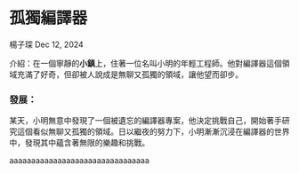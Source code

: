 # 孤獨編譯器
楊子琛
Dec 12, 2024

介紹：在一個寧靜的**小鎮**上，住著一位名叫小明的年輕工程師。他對編譯器這個領域充滿了好奇，但卻被人說成是無聊又孤獨的領域，讓他望而卻步。

### 發展：
某天，小明無意中發現了一個被遺忘的編譯器專案，他決定挑戰自己，開始著手研究這個看似無聊又孤獨的領域。日以繼夜的努力下，小明漸漸沉浸在編譯器的世界中，發現其中蘊含著無限的樂趣和挑戰。

aaaaaaaaaaaaaaaaaaaaaaaaaaaaaaaa
